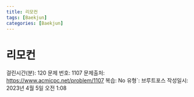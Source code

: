 ```yaml
---
title: 리모컨
tags: [Baekjun]
categories: [Baekjun]
---
```

# 리모컨

걸린시간(분): 120
문제 번호: 1107
문제출처: https://www.acmicpc.net/problem/1107
복습: No
유형`: 브루트포스
작성일시: 2023년 4월 5일 오전 1:08